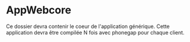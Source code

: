 AppWebcore
======
Ce dossier devra contenir le coeur de l'application générique. Cette application devra être compilée N fois avec phonegap pour chaque client.
